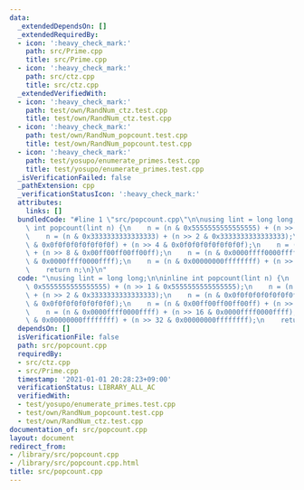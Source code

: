```yaml
---
data:
  _extendedDependsOn: []
  _extendedRequiredBy:
  - icon: ':heavy_check_mark:'
    path: src/Prime.cpp
    title: src/Prime.cpp
  - icon: ':heavy_check_mark:'
    path: src/ctz.cpp
    title: src/ctz.cpp
  _extendedVerifiedWith:
  - icon: ':heavy_check_mark:'
    path: test/own/RandNum_ctz.test.cpp
    title: test/own/RandNum_ctz.test.cpp
  - icon: ':heavy_check_mark:'
    path: test/own/RandNum_popcount.test.cpp
    title: test/own/RandNum_popcount.test.cpp
  - icon: ':heavy_check_mark:'
    path: test/yosupo/enumerate_primes.test.cpp
    title: test/yosupo/enumerate_primes.test.cpp
  _isVerificationFailed: false
  _pathExtension: cpp
  _verificationStatusIcon: ':heavy_check_mark:'
  attributes:
    links: []
  bundledCode: "#line 1 \"src/popcount.cpp\"\n\nusing lint = long long;\n\ninline\
    \ int popcount(lint n) {\n    n = (n & 0x5555555555555555) + (n >> 1 & 0x5555555555555555);\n\
    \    n = (n & 0x3333333333333333) + (n >> 2 & 0x3333333333333333);\n    n = (n\
    \ & 0x0f0f0f0f0f0f0f0f) + (n >> 4 & 0x0f0f0f0f0f0f0f0f);\n    n = (n & 0x00ff00ff00ff00ff)\
    \ + (n >> 8 & 0x00ff00ff00ff00ff);\n    n = (n & 0x0000ffff0000ffff) + (n >> 16\
    \ & 0x0000ffff0000ffff);\n    n = (n & 0x00000000ffffffff) + (n >> 32 & 0x00000000ffffffff);\n\
    \    return n;\n}\n"
  code: "\nusing lint = long long;\n\ninline int popcount(lint n) {\n    n = (n &\
    \ 0x5555555555555555) + (n >> 1 & 0x5555555555555555);\n    n = (n & 0x3333333333333333)\
    \ + (n >> 2 & 0x3333333333333333);\n    n = (n & 0x0f0f0f0f0f0f0f0f) + (n >> 4\
    \ & 0x0f0f0f0f0f0f0f0f);\n    n = (n & 0x00ff00ff00ff00ff) + (n >> 8 & 0x00ff00ff00ff00ff);\n\
    \    n = (n & 0x0000ffff0000ffff) + (n >> 16 & 0x0000ffff0000ffff);\n    n = (n\
    \ & 0x00000000ffffffff) + (n >> 32 & 0x00000000ffffffff);\n    return n;\n}"
  dependsOn: []
  isVerificationFile: false
  path: src/popcount.cpp
  requiredBy:
  - src/ctz.cpp
  - src/Prime.cpp
  timestamp: '2021-01-01 20:28:23+09:00'
  verificationStatus: LIBRARY_ALL_AC
  verifiedWith:
  - test/yosupo/enumerate_primes.test.cpp
  - test/own/RandNum_popcount.test.cpp
  - test/own/RandNum_ctz.test.cpp
documentation_of: src/popcount.cpp
layout: document
redirect_from:
- /library/src/popcount.cpp
- /library/src/popcount.cpp.html
title: src/popcount.cpp
---
```


